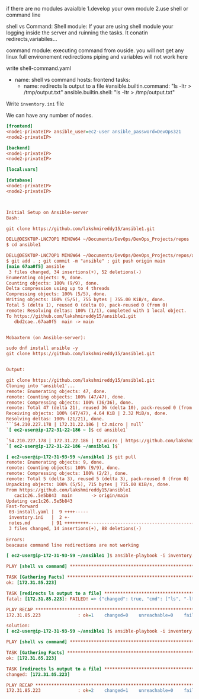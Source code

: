 if there are no modules avaialble
1.develop your own module
2.use shell or command line

shell vs Command:
Shell module: If your are using shell module your logging inside the server and ruinning the tasks. It conatin redirects,variabiles...

command module:
executing command from ouside. you will not get any linux full environement redirections piping and variables will not work here


write shell-command.yaml

- name: shell vs command
  hosts: frontend
  tasks:
  - name: redirects ls output to a file
    #ansible.builtin.command: "ls -ltr > /tmp/output.txt"
    ansible.builtin.shell: "ls -ltr > /tmp/output.txt"


Write `inventory.ini` file

We can have any number of nodes.

```ini
[frontend]
<node1-privateIP> ansible_user=ec2-user ansible_password=DevOps321
<node2-privateIP> 

[backend]
<node1-privateIP>
<node2-privateIP>

[local:vars]

[database]
<node1-privateIP>
<node2-privateIP>



Initial Setup on Ansible-server
Bash:

git clone https://github.com/lakshmireddy15/ansible1.git

DELL@DESKTOP-LNC7QP1 MINGW64 ~/Documents/DevOps/DevOps_Projects/repos
$ cd ansible1

DELL@DESKTOP-LNC7QP1 MINGW64 ~/Documents/DevOps/DevOps_Projects/repos/ansible1 (main)
$ git add . ; git commit -m "ansible" ; git push origin main
[main 67aa0f5] ansible
 3 files changed, 34 insertions(+), 52 deletions(-)
Enumerating objects: 9, done.
Counting objects: 100% (9/9), done.
Delta compression using up to 4 threads
Compressing objects: 100% (5/5), done.
Writing objects: 100% (5/5), 755 bytes | 755.00 KiB/s, done.
Total 5 (delta 1), reused 0 (delta 0), pack-reused 0 (from 0)
remote: Resolving deltas: 100% (1/1), completed with 1 local object.
To https://github.com/lakshmireddy15/ansible1.git
   dbd2cae..67aa0f5  main -> main


Mobaxterm (on Ansible-server):

sudo dnf install ansible -y 
git clone https://github.com/lakshmireddy15/ansible1.git


Output:

git clone https://github.com/lakshmireddy15/ansible1.git
Cloning into 'ansible1'...
remote: Enumerating objects: 47, done.
remote: Counting objects: 100% (47/47), done.
remote: Compressing objects: 100% (36/36), done.
remote: Total 47 (delta 21), reused 36 (delta 10), pack-reused 0 (from 0)
Receiving objects: 100% (47/47), 4.64 KiB | 2.32 MiB/s, done.
Resolving deltas: 100% (21/21), done.
```54.210.227.178 | 172.31.22.186 | t2.micro | null`
`[ ec2-user@ip-172-31-22-186 ~ ]$ cd ansible1`

`54.210.227.178 | 172.31.22.186 | t2.micro | https://github.com/lakshmireddy15/ansible1.git`
`[ ec2-user@ip-172-31-22-186 ~/ansible1 ]$`

[ ec2-user@ip-172-31-93-59 ~/ansible1 ]$ git pull
remote: Enumerating objects: 9, done.
remote: Counting objects: 100% (9/9), done.
remote: Compressing objects: 100% (2/2), done.
remote: Total 5 (delta 3), reused 5 (delta 3), pack-reused 0 (from 0)
Unpacking objects: 100% (5/5), 715 bytes | 715.00 KiB/s, done.
From https://github.com/lakshmireddy15/ansible1
   cac1c26..5e5b843  main       -> origin/main
Updating cac1c26..5e5b843
Fast-forward
 03-install.yaml |  9 ++++-----
 inventory.ini   |  2 +-
 notes.md        | 91 +++++++++----------------------------------------------------------------------------
 3 files changed, 14 insertions(+), 88 deletions(-)
 
Errors: 
beacause command line redirections are not working

[ ec2-user@ip-172-31-93-59 ~/ansible1 ]$ ansible-playbook -i inventory.ini 21-shell-command.yaml

PLAY [shell vs command] ***************************************************************************************************************

TASK [Gathering Facts] ****************************************************************************************************************
ok: [172.31.85.223]

TASK [redirects ls output to a file] **************************************************************************************************
fatal: [172.31.85.223]: FAILED! => {"changed": true, "cmd": ["ls", "-ltr", ">", "/tmp/output.txt"], "delta": "0:00:00.007431", "end": "2025-06-21 17:10:11.738259", "msg": "non-zero return code", "rc": 2, "start": "2025-06-21 17:10:11.730828", "stderr": "ls: cannot access '>': No such file or directory\nls: cannot access '/tmp/output.txt': No such file or directory", "stderr_lines": ["ls: cannot access '>': No such file or directory", "ls: cannot access '/tmp/output.txt': No such file or directory"], "stdout": "", "stdout_lines": []}

PLAY RECAP ****************************************************************************************************************************
172.31.85.223              : ok=1    changed=0    unreachable=0    failed=1    skipped=0    rescued=0    ignored=0

solution:
[ ec2-user@ip-172-31-93-59 ~/ansible1 ]$ ansible-playbook -i inventory.ini 21-shell-command.yaml

PLAY [shell vs command] ***************************************************************************************************************

TASK [Gathering Facts] ****************************************************************************************************************
ok: [172.31.85.223]

TASK [redirects ls output to a file] **************************************************************************************************
changed: [172.31.85.223]

PLAY RECAP ****************************************************************************************************************************
172.31.85.223              : ok=2    changed=1    unreachable=0    failed=0    skipped=0    rescued=0    ignored=0

